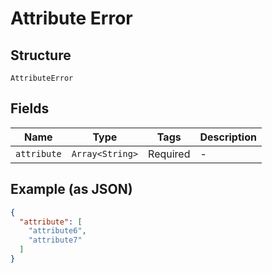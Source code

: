 
# Attribute Error

## Structure

`AttributeError`

## Fields

| Name | Type | Tags | Description |
|  --- | --- | --- | --- |
| `attribute` | `Array<String>` | Required | - |

## Example (as JSON)

```json
{
  "attribute": [
    "attribute6",
    "attribute7"
  ]
}
```

